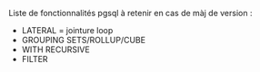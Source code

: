 Liste de fonctionnalités pgsql à retenir en cas de màj de version :
* LATERAL = jointure loop
* GROUPING SETS/ROLLUP/CUBE
* WITH RECURSIVE
* FILTER